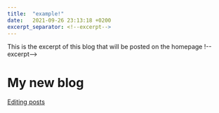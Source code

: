 ```yaml
---
title:  "example!"
date:   2021-09-26 23:13:18 +0200
excerpt_separator: <!--excerpt-->
---
```

This is the excerpt of this blog that will be posted on the homepage
!--excerpt-->
# My new blog

[Editing posts](https://jekyllrb.com/docs/posts/)
